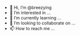 - 👋 Hi, I’m @breezying
- 👀 I’m interested in ...
- 🌱 I’m currently learning ...
- 💞️ I’m looking to collaborate on ...
- 📫 How to reach me ...

<!---
breezying/breezying is a ✨ special ✨ repository because its `README.md` (this file) appears on your GitHub profile.
You can click the Preview link to take a look at your changes.
--->

